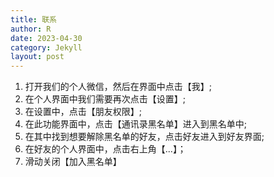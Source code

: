 ```yaml
---
title: 联系
author: R
date: 2023-04-30
category: Jekyll
layout: post
---
```


1. 打开我们的个人微信，然后在界面中点击【我】;
2. 在个人界面中我们需要再次点击【设置】;
3. 在设置中，点击【朋友权限】;
4. 在此功能界面中，点击【通讯录黑名单】进入到黑名单中;
5. 在其中找到想要解除黑名单的好友，点击好友进入到好友界面;
6. 在好友的个人界面中，点击右上角【...】；
7. 滑动关闭【加入黑名单】
